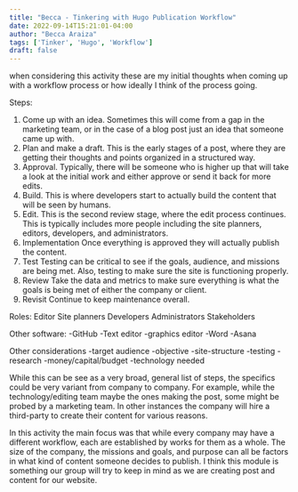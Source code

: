 ```yaml
---
title: "Becca - Tinkering with Hugo Publication Workflow"
date: 2022-09-14T15:21:01-04:00
author: "Becca Araiza"
tags: ['Tinker', 'Hugo', 'Workflow']
draft: false
---
```

when considering this activity these are my initial thoughts when coming up with a workflow process or how ideally I think of the process going.

Steps:
1. Come up with an idea.
Sometimes this will come from a gap in the marketing team, or in the case of a blog post just an idea that someone came up with.
2. Plan and make a draft.
This is the early stages of a post, where they are getting their thoughts and points organized in a structured way.
3. Approval.
Typically, there will be someone who is higher up that will take a look at the initial work and either approve or send it back for more edits.
4. Build.
This is where developers start to actually build the content that will be seen by humans.
5. Edit.
This is the second review stage, where the edit process continues. This is typically includes more people including the site planners, editors, developers, and administrators.
6. Implementation
Once everything is approved they will actually publish the content.
7. Test
Testing can be critical to see if the goals, audience, and missions are being met. Also, testing to make sure the site is functioning properly.
8. Review
Take the data and metrics to make sure everything is what the goals is being met of either the company or client.
9. Revisit
Continue to keep maintenance overall.

Roles:
Editor
Site planners
Developers
Administrators
Stakeholders

Other software:
-GitHub
-Text editor
-graphics editor
-Word
-Asana

Other considerations
-target audience
-objective
-site-structure
-testing
-research
-money/capital/budget
-technology needed

While this can be see as a very broad, general list of steps, the specifics could be very variant from company to company. For example, while the technology/editing team maybe the ones making the post, some might be probed by a marketing team. In other instances the company will hire a third-party to create their content for various reasons.

In this activity the main focus was that while every company may have a different workflow, each are established by works for them as a whole. The size of the company, the missions and goals, and purpose can all be factors in what kind of content someone decides to publish. I think this module is something our group will try to keep in mind as we are creating post and content for our website.
